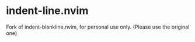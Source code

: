 # indent-line.nvim
Fork of indent-blankline.nvim, for personal use only. (Please use the original one)
